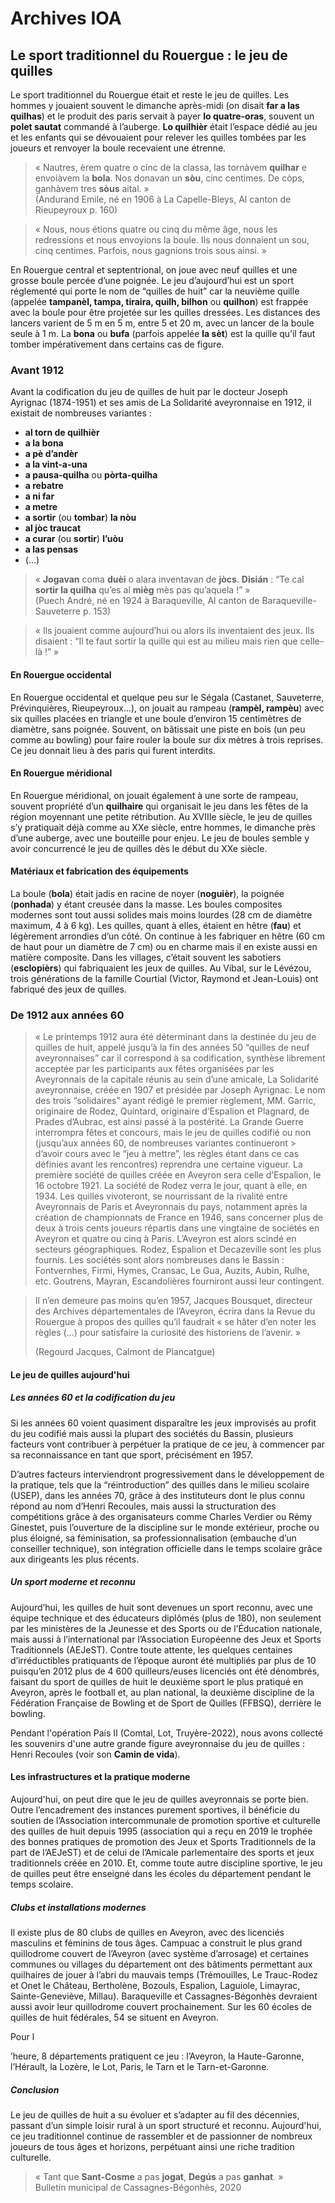 # Archives IOA

## Le sport traditionnel du Rouergue : le jeu de quilles

Le sport traditionnel du Rouergue était et reste le jeu de quilles. Les hommes y jouaient souvent le dimanche après-midi (on disait **far a las quilhas**) et le produit des paris servait à payer **lo quatre-oras**, souvent un **polet sautat** commandé à l’auberge. **Lo quilhièr** était l’espace dédié au jeu et les enfants qui se dévouaient pour relever les quilles tombées par les joueurs et renvoyer la boule recevaient une étrenne.
> « Nautres, èrem quatre o cinc de la classa, las tornàvem **quilhar** e envoiàvem la **bola**. Nos donavan un **sòu**, cinc centimes. De còps, ganhàvem tres **sòus** aital. »  
> (Andurand Emile, né en 1906 à La Capelle-Bleys, Al canton de Rieupeyroux p. 160)

> « Nous, nous étions quatre ou cinq du même âge, nous les redressions et nous envoyions la boule. Ils nous donnaient un sou, cinq centimes. Parfois, nous gagnions trois sous ainsi. »

En Rouergue central et septentrional, on joue avec neuf quilles et une grosse boule percée d’une poignée. Le jeu d’aujourd’hui est un sport réglementé qui porte le nom de “quilles de huit” car la neuvième quille (appelée **tampanèl, tampa, tiraira, quilh, bilhon** ou **quilhon**) est frappée avec la boule pour être projetée sur les quilles dressées. Les distances des lancers varient de 5 m en 5 m, entre 5 et 20 m, avec un lancer de la boule seule à 1 m. La **bona** ou **bufa** (parfois appelée **la sèt**) est la quille qu’il faut tomber impérativement dans certains cas de figure.

### Avant 1912
Avant la codification du jeu de quilles de huit par le docteur Joseph Ayrignac (1874-1951) et ses amis de La Solidarité aveyronnaise en 1912, il existait de nombreuses variantes : 
- **al torn de quilhièr**
- **a la bona**
- **a pè d’andèr**
- **a la vint-a-una**
- **a pausa-quilha** ou **pòrta-quilha**
- **a rebatre**
- **a ni far**
- **a metre**
- **a sortir** (ou **tombar**) **la nòu**
- **al jòc traucat**
- **a curar** (ou **sortir**) **l’uòu**
- **a las pensas**
- (...)   

> « **Jogavan** coma **duèi** o alara inventavan de **jòcs**. **Disián** : “Te cal **sortir la quilha** qu’es al **mièg** mès pas qu’aquela !” »  
> (Puech André, né en 1924 à Baraqueville, Al canton de Baraqueville-Sauveterre p. 153)

> « Ils jouaient comme aujourd’hui ou alors ils inventaient des jeux. Ils disaient : “Il te faut sortir la quille qui est au milieu mais rien que celle-là !” »

#### En Rouergue occidental
En Rouergue occidental et quelque peu sur le Ségala (Castanet, Sauveterre, Prévinquières, Rieupeyroux...), on jouait au rampeau (**rampèl, rampèu**) avec six quilles placées en triangle et une boule d’environ 15 centimètres de diamètre, sans poignée. Souvent, on bâtissait une piste en bois (un peu comme au bowling) pour faire rouler la boule sur dix mètres à trois reprises. Ce jeu donnait lieu à des paris qui furent interdits.

#### En Rouergue méridional
En Rouergue méridional, on jouait également à une sorte de rampeau, souvent propriété d’un **quilhaire** qui organisait le jeu dans les fêtes de la région moyennant une petite rétribution. Au XVIIIe siècle, le jeu de quilles s’y pratiquait déjà comme au XXe siècle, entre hommes, le dimanche près d’une auberge, avec une bouteille pour enjeu. Le jeu de boules semble y avoir concurrencé le jeu de quilles dès le début du XXe siècle.

#### Matériaux et fabrication des équipements
La boule (**bola**) était jadis en racine de noyer (**noguièr**), la poignée (**ponhada**) y étant creusée dans la masse. Les boules composites modernes sont tout aussi solides mais moins lourdes (28 cm de diamètre maximum, 4 à 6 kg). Les quilles, quant à elles, étaient en hêtre (**fau**) et légèrement arrondies d’un côté. On continue à les fabriquer en hêtre (60 cm de haut pour un diamètre de 7 cm) ou en charme mais il en existe aussi en matière composite. Dans les villages, c’était souvent les sabotiers (**esclopièrs**) qui fabriquaient les jeux de quilles. Au Vibal, sur le Lévézou, trois générations de la famille Courtial (Victor, Raymond et Jean-Louis) ont fabriqué des jeux de quilles.

### De 1912 aux années 60

> « Le printemps 1912 aura été déterminant dans la destinée du jeu de quilles de huit, appelé jusqu’à la fin des années 50 “quilles de neuf aveyronnaises” car il correspond à sa codification, synthèse librement acceptée par les participants aux fêtes organisées par les Aveyronnais de la capitale réunis au sein d’une amicale, La Solidarité aveyronnaise, créée en 1907 et présidée par Joseph Ayrignac. Le nom des trois “solidaires” ayant rédigé le premier règlement, MM. Garric, originaire de Rodez, Quintard, originaire d’Espalion et Plagnard, de Prades d’Aubrac, est ainsi passé à la postérité.
> La Grande Guerre interrompra fêtes et concours, mais le jeu de quilles codifié ou non (jusqu’aux années 60, de nombreuses variantes continueront > d’avoir cours avec le “jeu à mettre”, les règles étant dans ce cas définies avant les rencontres) reprendra une certaine vigueur. La première société de quilles créée en Aveyron sera celle d’Espalion, le 16 octobre 1921. La société de Rodez verra le jour, quant à elle, en 1934. 
>Les quilles vivoteront, se nourrissant de la rivalité entre Aveyronnais de Paris et Aveyronnais du pays, notamment après la création de championnats de France en 1946, sans concerner plus de deux à trois cents joueurs répartis dans une vingtaine de sociétés en Aveyron et quatre ou cinq à Paris. L’Aveyron est alors scindé en secteurs géographiques. Rodez, Espalion et Decazeville sont les plus fournis. Les sociétés sont alors nombreuses dans le Bassin : Fontvernhes, Firmi, Hymes, Cransac, Le Gua, Auzits, Aubin, Rulhe, etc. Goutrens, Mayran, Escandolières fourniront aussi leur contingent. 

>Il n’en demeure pas moins qu’en 1957, Jacques Bousquet, directeur des Archives départementales de l’Aveyron, écrira dans la Revue du Rouergue à propos des quilles qu’il faudrait « se hâter d’en noter les règles (…) pour satisfaire la curiosité des historiens de l’avenir. »
>
> (Regourd Jacques, Calmont de Plancatgue)


#### Le jeu de quilles aujourd'hui

##### Les années 60 et la codification du jeu
Si les années 60 voient quasiment disparaître les jeux improvisés au profit du jeu codifié mais aussi la plupart des sociétés du Bassin, plusieurs facteurs vont contribuer à perpétuer la pratique de ce jeu, à commencer par sa reconnaissance en tant que sport, précisément en 1957. 

D’autres facteurs interviendront progressivement dans le développement de la pratique, tels que la “réintroduction” des quilles dans le milieu scolaire (USEP), dans les années 70, grâce à des instituteurs dont le plus connu répond au nom d’Henri Recoules, mais aussi la structuration des compétitions grâce à des organisateurs comme Charles Verdier ou Rémy Ginestet, puis l’ouverture de la discipline sur le monde extérieur, proche ou plus éloigné, sa féminisation, sa professionnalisation (embauche d’un conseiller technique), son intégration officielle dans le temps scolaire grâce aux dirigeants les plus récents.

##### Un sport moderne et reconnu
Aujourd’hui, les quilles de huit sont devenues un sport reconnu, avec une équipe technique et des éducateurs diplômés (plus de 180), non seulement par les ministères de la Jeunesse et des Sports ou de l’Éducation nationale, mais aussi à l’international par l’Association Européenne des Jeux et Sports Traditionnels (AEJeST). Contre toute attente, les quelques centaines d’irréductibles pratiquants de l’époque auront été multipliés par plus de 10 puisqu’en 2012 plus de 4 600 quilleurs/euses licenciés ont été dénombrés, faisant du sport de quilles de huit le deuxième sport le plus pratiqué en Aveyron, après le football et, au plan national, la deuxième discipline de la Fédération Française de Bowling et de Sport de Quilles (FFBSQ), derrière le bowling. 

Pendant l'opération País II (Comtal, Lot, Truyère-2022), nous avons collecté les souvenirs d'une autre grande figure aveyronnaise du jeu de quilles : Henri Recoules (voir son **Camin de vida**).

#### Les infrastructures et la pratique moderne
Aujourd'hui, on peut dire que le jeu de quilles aveyronnais se porte bien. Outre l’encadrement des instances purement sportives, il bénéficie du soutien de l’Association intercommunale de promotion sportive et culturelle des quilles de huit depuis 1995 (association qui a reçu en 2019 le trophée des bonnes pratiques de promotion des Jeux et Sports Traditionnels de la part de l’AEJeST) et de celui de l’Amicale parlementaire des sports et jeux traditionnels créée en 2010. Et, comme toute autre discipline sportive, le jeu de quilles peut être enseigné dans les écoles du département pendant le temps scolaire.

##### Clubs et installations modernes
Il existe plus de 80 clubs de quilles en Aveyron, avec des licenciés masculins et féminins de tous âges. Campuac a construit le plus grand quillodrome couvert de l’Aveyron (avec système d’arrosage) et certaines communes ou villages du département ont des bâtiments permettant aux quilhaires de jouer à l’abri du mauvais temps (Trémouilles, Le Trauc-Rodez et Onet le Château, Bertholène, Bozouls, Espalion, Laguiole, Limayrac, Sainte-Geneviève, Millau). Baraqueville et Cassagnes-Bégonhès devraient aussi avoir leur quillodrome couvert prochainement. Sur les 60 écoles de quilles de huit fédérales, 54 se situent en Aveyron.

Pour l

’heure, 8 départements pratiquent ce jeu : l’Aveyron, la Haute-Garonne, l’Hérault, la Lozère, le Lot, Paris, le Tarn et le Tarn-et-Garonne.

##### Conclusion
Le jeu de quilles de huit a su évoluer et s’adapter au fil des décennies, passant d’un simple loisir rural à un sport structuré et reconnu. Aujourd'hui, ce jeu traditionnel continue de rassembler et de passionner de nombreux joueurs de tous âges et horizons, perpétuant ainsi une riche tradition culturelle.

> « Tant que **Sant-Cosme** a pas **jogat**, **Degús** a pas **ganhat**. »  
> Bulletin municipal de Cassagnes-Bégonhès, 2020